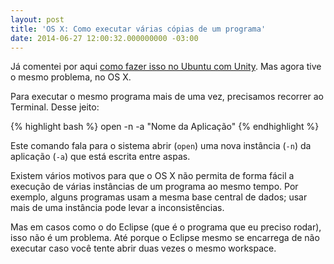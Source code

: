 ```yaml
---
layout: post
title: 'OS X: Como executar várias cópias de um programa'
date: 2014-06-27 12:00:32.000000000 -03:00
---
```

Já comentei por aqui [como fazer isso no Ubuntu com Unity](http://www.avila.net.br/2011/10/21/como_executar_varias_copias_de_um_programa_via_lancador_do_unity/). Mas agora tive o mesmo problema, no OS X.

Para executar o mesmo programa mais de uma vez, precisamos recorrer ao Terminal. Desse jeito:

{% highlight bash %}
open -n -a "Nome da Aplicação"
{% endhighlight %}

Este comando fala para o sistema abrir (`open`) uma nova instância (`-n`) da aplicação (`-a`) que está escrita entre aspas.

Existem vários motivos para que o OS X não permita de forma fácil a execução de várias instâncias de um programa ao mesmo tempo. Por exemplo, alguns programas usam a mesma base central de dados; usar mais de uma instância pode levar a inconsistências.

Mas em casos como o do Eclipse (que é o programa que eu preciso rodar), isso não é um problema. Até porque o Eclipse mesmo se encarrega de não executar caso você tente abrir duas vezes o mesmo workspace.
